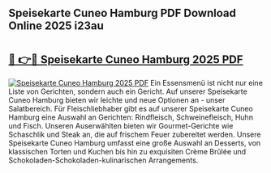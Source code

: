## Speisekarte Cuneo Hamburg PDF Download Online 2025 i23au

# <h2><a href="http://gcbng5.nevu.top/?p=Speisekarte+Cuneo+Hamburg">🔗 👉🔴 Speisekarte Cuneo Hamburg 2025 PDF</a></h2>

[![Speisekarte Cuneo Hamburg 2025 PDF](https://i.imgur.com/dBaPXMq.png)](http://gcbng5.nevu.top/?p=Speisekarte+Cuneo+Hamburg)
Ein Essensmenü ist nicht nur eine Liste von Gerichten, sondern auch ein Gericht. Auf unserer Speisekarte Cuneo Hamburg bieten wir leichte und neue Optionen an - unser Salatbereich. Für Fleischliebhaber gibt es auf unserer Speisekarte Cuneo Hamburg eine Auswahl an Gerichten: Rindfleisch, Schweinefleisch, Huhn und Fisch. Unseren Auserwählten bieten wir Gourmet-Gerichte wie Schaschlik und Steak an, die auf frischem Feuer zubereitet werden. Unsere Speisekarte Cuneo Hamburg umfasst eine große Auswahl an Desserts, von klassischen Torten und Kuchen bis hin zu exquisiten Crème Brûlée und Schokoladen-Schokoladen-kulinarischen Arrangements.
